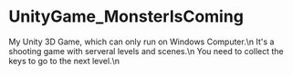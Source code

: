 # UnityGame_MonsterIsComing

My Unity 3D Game, which can only run on Windows Computer.\n
It's a shooting game with serveral levels and scenes.\n
You need to collect the keys to go to the next level.\n
